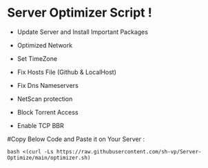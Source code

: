 # Server Optimizer Script !



- Update Server and Install Important Packages
 
- Optimized Network

- Set TimeZone

- Fix Hosts File (Github & LocalHost)

- Fix Dns Nameservers

- NetScan protection

- Block Torrent Access

- Enable TCP BBR


#Copy Below Code and Paste it on Your Server :

```
bash <(curl -Ls https://raw.githubusercontent.com/sh-vp/Server-Optimize/main/optimizer.sh)
```
